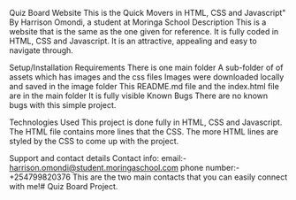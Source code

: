 Quiz Board Website
This is the Quick Movers in HTML, CSS and Javascript"
By Harrison Omondi, a student at Moringa School
Description
This is a website that is the same as the one given for reference. It is fully coded in HTML, CSS and Javascript. It is an attractive, appealing and easy to navigate through.

Setup/Installation Requirements
There is one main folder
A sub-folder of of assets which has images and the css files
Images were downloaded locally and saved in the image folder
This README.md file and the index.html file are in the main folder
It is fully visible
Known Bugs
There are no known bugs with this simple project.

Technologies Used
This project is done fully in HTML, CSS and Javascript. The HTML file contains more lines that the CSS. The more HTML lines are styled by the CSS to come up with the project.

Support and contact details
Contact info: email:- harrison.omondi@student.moringaschool.com phone number:- +254799820376 This are the two main contacts that you can easily connect with me!# Quiz Board Project.